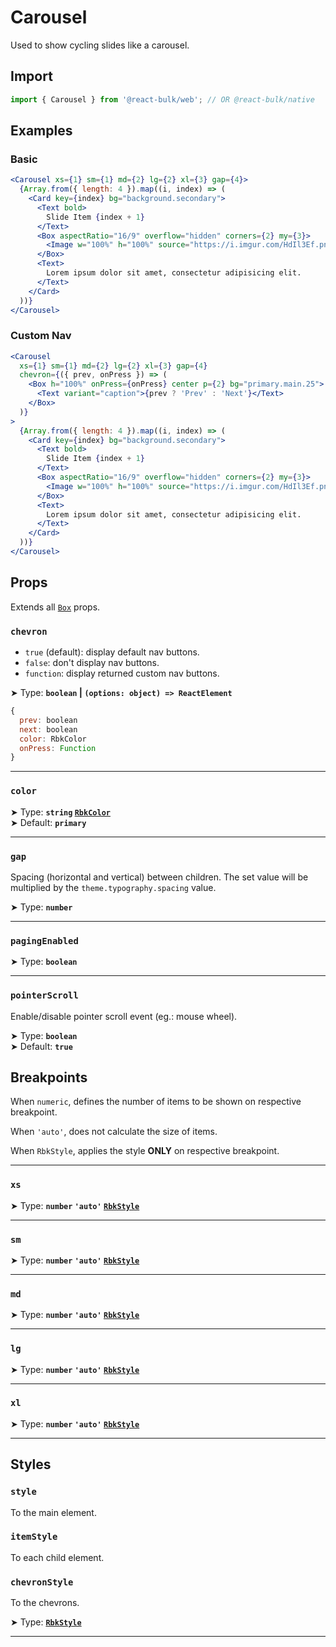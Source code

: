 # Carousel

Used to show cycling slides like a carousel.


## Import

```jsx
import { Carousel } from '@react-bulk/web'; // OR @react-bulk/native
```

## Examples

### Basic

```jsx live
<Carousel xs={1} sm={1} md={2} lg={2} xl={3} gap={4}>
  {Array.from({ length: 4 }).map((i, index) => (
    <Card key={index} bg="background.secondary">
      <Text bold>
        Slide Item {index + 1}
      </Text>
      <Box aspectRatio="16/9" overflow="hidden" corners={2} my={3}>
        <Image w="100%" h="100%" source="https://i.imgur.com/HdIl3Ef.png" />
      </Box>
      <Text>
        Lorem ipsum dolor sit amet, consectetur adipisicing elit.
      </Text>
    </Card>
  ))}
</Carousel>
```

### Custom Nav

```jsx live
<Carousel
  xs={1} sm={1} md={2} lg={2} xl={3} gap={4}
  chevron={({ prev, onPress }) => (
    <Box h="100%" onPress={onPress} center p={2} bg="primary.main.25">
      <Text variant="caption">{prev ? 'Prev' : 'Next'}</Text>
    </Box>
  )}
>
  {Array.from({ length: 4 }).map((i, index) => (
    <Card key={index} bg="background.secondary">
      <Text bold>
        Slide Item {index + 1}
      </Text>
      <Box aspectRatio="16/9" overflow="hidden" corners={2} my={3}>
        <Image w="100%" h="100%" source="https://i.imgur.com/HdIl3Ef.png" />
      </Box>
      <Text>
        Lorem ipsum dolor sit amet, consectetur adipisicing elit.
      </Text>
    </Card>
  ))}
</Carousel>
```

## Props

Extends all [`Box`](/docs/core/box#props) props.

### **`chevron`**

- `true` (default): display default nav buttons.
- `false`: don't display nav buttons.
- `function`: display returned custom nav buttons.


➤ Type: **`boolean` | `(options: object) => ReactElement`** <br/>

```js title="options"
{
  prev: boolean
  next: boolean
  color: RbkColor
  onPress: Function
}
```

---

### **`color`**

➤ Type: **`string` [`RbkColor`](/docs/type-reference/rbk-color)** <br/>
➤ Default: **`primary`**

---

### **`gap`**

Spacing (horizontal and vertical) between children. The set value will be multiplied by the `theme.typography.spacing` value.

➤ Type: **`number`** <br/>

---

### **`pagingEnabled`**

➤ Type: **`boolean`** <br/>

---

### **`pointerScroll`**

Enable/disable pointer scroll event (eg.: mouse wheel).

➤ Type: **`boolean`** <br/>
➤ Default: **`true`** <br/>

## Breakpoints

When `numeric`, defines the number of items to be shown on respective breakpoint.

When `'auto'`, does not calculate the size of items.

When `RbkStyle`, applies the style **ONLY** on respective breakpoint.

---

### **`xs`**

➤ Type: **`number` `'auto'` [`RbkStyle`](/docs/type-reference/rbk-style)** <br/>

---

### **`sm`**

➤ Type: **`number` `'auto'` [`RbkStyle`](/docs/type-reference/rbk-style)** <br/>

---

### **`md`**

➤ Type: **`number` `'auto'` [`RbkStyle`](/docs/type-reference/rbk-style)** <br/>

---

### **`lg`**

➤ Type: **`number` `'auto'` [`RbkStyle`](/docs/type-reference/rbk-style)** <br/>

---

### **`xl`**

➤ Type: **`number` `'auto'` [`RbkStyle`](/docs/type-reference/rbk-style)** <br/>

---

## Styles

### **`style`**
To the main element.

### **`itemStyle`**
To each child element.

### **`chevronStyle`**
To the chevrons.

➤ Type: **[`RbkStyle`](/docs/type-reference/rbk-style)** <br/>

---
